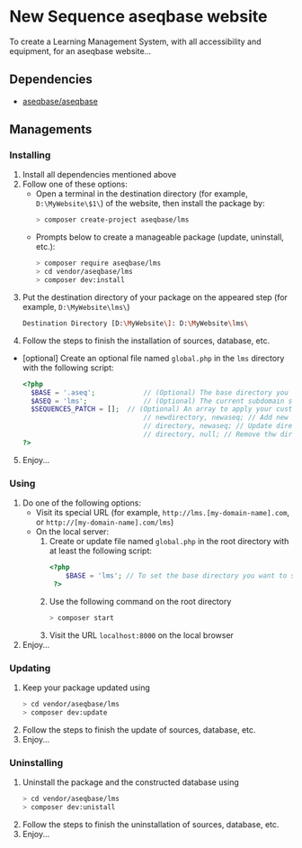 # New Sequence aseqbase website
To create a Learning Management System, with all accessibility and equipment, for an aseqbase website...
## Dependencies
* <a href="http://github.com//aseqbase/aseqbase">aseqbase/aseqbase</a>
<h2>Managements</h2>
<h3>Installing</h3>

  1. Install all dependencies mentioned above
  2. Follow one of these options:
		* Open a terminal in the destination directory (for example, `D:\MyWebsite\$1\`) of the website, then install the package by:
			``` bash
			> composer create-project aseqbase/lms
			```
		* Prompts below to create a manageable package (update, uninstall, etc.):
			``` bash
			> composer require aseqbase/lms
			> cd vendor/aseqbase/lms
			> composer dev:install
			```
  3. Put the destination directory of your package on the appeared step (for example, `D:\MyWebsite\lms\`)
		``` bash
		Destination Directory [D:\MyWebsite\]: D:\MyWebsite\lms\
		```
  4. Follow the steps to finish the installation of sources, database, etc.
  * [optional] Create an optional file named `global.php` in the `lms` directory with the following script:
	  ``` php
	  <?php
		$BASE = '.aseq'; 			// (Optional) The base directory you want to inherit all properties except what you changed
		$ASEQ = 'lms'; 				// (Optional) The current subdomain sequence, or leave null if this file is in the root directory
		$SEQUENCES_PATCH = [];	// (Optional) An array to apply your custom changes in \_::$Sequences
									// newdirectory, newaseq; // Add new directory to the \_::$Sequences
									// directory, newaseq; // Update directory in the \_::$Sequences
									// directory, null; // Remove thw directory from the \_::$Sequences
	  ?>
	  ```
  5. Enjoy...
<h3>Using</h3>

  1. Do one of the following options:
	  	* Visit its special URL (for example, `http://lms.[my-domain-name].com`, or `http://[my-domain-name].com/lms`)
		* On the local server:
			1. Create or update file named `global.php` in the root directory with at least the following script:
	  			``` php
	  			<?php
					$BASE = 'lms'; // To set the base directory you want to see at the root of `localhost`
	 			 ?>
	  			```
			2. Use the following command on the root directory
				``` bash
				> composer start
		  		```
		  	3. Visit the URL `localhost:8000` on the local browser
  2. Enjoy...

<h3>Updating</h3>

  1. Keep your package updated using
		``` bash
  		> cd vendor/aseqbase/lms
		> composer dev:update
		```
  2. Follow the steps to finish the update of sources, database, etc.
  3. Enjoy...

<h3>Uninstalling</h3>

  1. Uninstall the package and the constructed database using
		``` bash
  		> cd vendor/aseqbase/lms
		> composer dev:unistall
		```
  2. Follow the steps to finish the uninstallation of sources, database, etc.
  3. Enjoy...